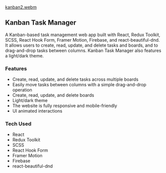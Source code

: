 
[kanban2.webm](https://github.com/olaniyi38/kanban-task-manager/assets/64047355/56ab5e44-2d32-4086-9c7a-85110d030428)

## Kanban Task Manager

A Kanban-based task management web app built with React, Redux Toolkit, SCSS, React Hook Form, Framer Motion, Firebase, and react-beautiful-dnd. It allows users to create, read, update, and delete tasks and boards, and to drag-and-drop tasks between columns. Kanban Task Manager also features a light/dark theme.

### Features

* Create, read, update, and delete tasks across multiple boards
* Easily move tasks between columns with a simple drag-and-drop operation
* Create, read, update, and delete boards
* Light/dark theme
* The website is fully responsive and mobile-friendly
* UI animated interactions

### Tech Used

* React
* Redux Toolkit
* SCSS
* React Hook Form
* Framer Motion
* Firebase
* react-beautiful-dnd
